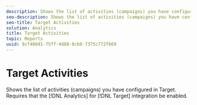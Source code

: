 ```yaml
---
description: Shows the list of activities (campaigns) you have configured in Target. Requires that the Analytics for Target integration be enabled.
seo-description: Shows the list of activities (campaigns) you have configured in Target. Requires that the Analytics for Target integration be enabled.
seo-title: Target Activities
solution: Analytics
title: Target Activities
topic: Reports
uuid: 9cf408d1-75ff-4d88-8cb8-7375c772fb69
---
```


# Target Activities

Shows the list of activities (campaigns) you have configured in Target. Requires that the [!DNL Analytics] for [!DNL Target] integration be enabled.

